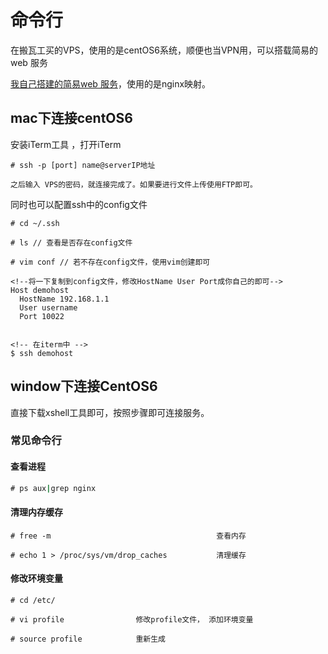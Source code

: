 # 命令行

在搬瓦工买的VPS，使用的是centOS6系统，顺便也当VPN用，可以搭载简易的web 服务

[我自己搭建的简易web 服务](http://www.didiheng.com)，使用的是nginx映射。

## mac下连接centOS6

安装iTerm工具 ，打开iTerm
```
# ssh -p [port] name@serverIP地址

之后输入 VPS的密码，就连接完成了。如果要进行文件上传使用FTP即可。

```

同时也可以配置ssh中的config文件
```
# cd ~/.ssh

# ls // 查看是否存在config文件

# vim conf // 若不存在config文件，使用vim创建即可

<!--将一下复制到config文件，修改HostName User Port成你自己的即可-->
Host demohost
  HostName 192.168.1.1
  User username
  Port 10022


<!-- 在iterm中 -->
$ ssh demohost
```


## window下连接CentOS6

直接下载xshell工具即可，按照步骤即可连接服务。


### 常见命令行

#### 查看进程
```cmd
# ps aux|grep nginx
```
#### 清理内存缓存
```
# free -m                                     查看内存

# echo 1 > /proc/sys/vm/drop_caches           清理缓存
```

#### 修改环境变量
```
# cd /etc/

# vi profile                修改profile文件， 添加环境变量

# source profile            重新生成
```
